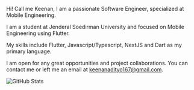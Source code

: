 Hi! Call me Keenan, I am a passionate Software Engineer, specialized at Mobile Engineering. 

I am a student at Jenderal Soedirman University and focused on Mobile Engineering using Flutter.

My skills include Flutter, Javascript/Typescript, NextJS and Dart as my primary language. 

I am open for any great opportunities and project collaborations. You can contact me or left me an email at keenanadityo167@gmail.com.

![GitHub Stats](https://github-readme-stats.vercel.app/api?username=Keenan-Adityo&theme=radical)
